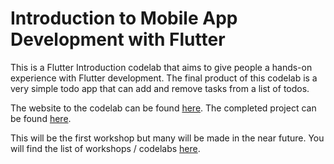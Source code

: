 # Introduction to Mobile App Development with Flutter

This is a Flutter Introduction codelab that aims to give people a hands-on experience with Flutter development.
The final product of this codelab is a very simple todo app that can add and remove tasks from a list of todos.

The website to the codelab can be found [here](https://martinjensen.tech/flutter-intro/).
The completed project can be found [here](https://github.com/martinloesethjensen/flutter-intro/tree/master/todo_app_ex).

This will be the first workshop but many will be made in the near future. You will find the list of workshops / codelabs [here](https://martinjensen.tech/workshops/).
